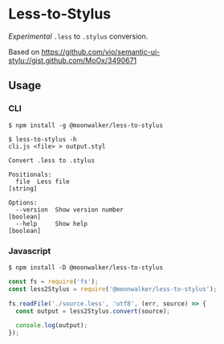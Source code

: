# Less-to-Stylus

*Experimental* `.less` to `.stylus` conversion.

Based on https://github.com/vio/semantic-ui-stylu://gist.github.com/MoOx/3490671

## Usage

### CLI
```shell
$ npm install -g @moonwalker/less-to-stylus

$ less-to-stylus -h
cli.js <file> > output.styl

Convert .less to .stylus

Positionals:
  file  Less file                                                       [string]

Options:
  --version  Show version number                                       [boolean]
  --help     Show help                                                 [boolean]
```

### Javascript

```shell
$ npm install -D @moonwalker/less-to-stylus
```

```js
const fs = require('fs');
const less2Stylus = require('@moonwalker/less-to-stylus');

fs.readFile('./source.less', 'utf8', (err, source) => {
  const output = less2Stylus.convert(source);

  console.log(output);
});
```
